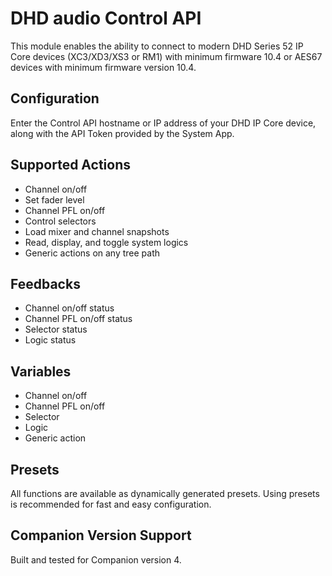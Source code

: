# DHD audio Control API

This module enables the ability to connect to modern DHD Series 52 IP Core devices (XC3/XD3/XS3 or RM1) with minimum firmware 10.4 or AES67 devices with minimum firmware version 10.4.

## Configuration

Enter the Control API hostname or IP address of your DHD IP Core device, along with the API Token provided by the System App.

## Supported Actions

- Channel on/off
- Set fader level
- Channel PFL on/off
- Control selectors
- Load mixer and channel snapshots
- Read, display, and toggle system logics
- Generic actions on any tree path

## Feedbacks

- Channel on/off status
- Channel PFL on/off status
- Selector status
- Logic status

## Variables

- Channel on/off
- Channel PFL on/off
- Selector
- Logic
- Generic action

## Presets

All functions are available as dynamically generated presets. Using presets is recommended for fast and easy configuration.

## Companion Version Support

Built and tested for Companion version 4.
